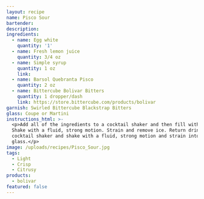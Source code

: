 ```yaml
---
layout: recipe
name: Pisco Sour
bartender:
description:
ingredients:
  - name: Egg white
    quantity: '1'
  - name: Fresh lemon juice
    quantity: 3/4 oz
  - name: Simple syrup
    quantity: 1 oz
    link:
  - name: Barsol Quebranta Pisco
    quantity: 2 oz
  - name: Bittercube Bolivar Bitters
    quantity: 1 dropper/dash
    link: https://store.bittercube.com/products/bolivar
garnish: Swirled Bittercube Blackstrap Bitters
glass: Coupe or Martini
instructions_html: >-
  <p>Add all of the ingredients to a cocktail shaker and then fill with ice.
  Shake with a fluid, strong motion. Strain and remove ice. Return drink to
  cocktail shaker and shake with a fluid, strong motion and strain into cocktail
  glass.</p>
image: /uploads/recipes/Pisco_Sour.jpg
tags:
  - Light
  - Crisp
  - Citrusy
products:
  - bolivar
featured: false
---
```



